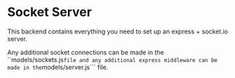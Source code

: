 # Socket Server


This backend contains everything you need to set up an express + socket.io server.

Any additional socket connections can be made in the ``models/sockets.js``` file and any additional express middleware can be made in the ```models/server.js``` file.
